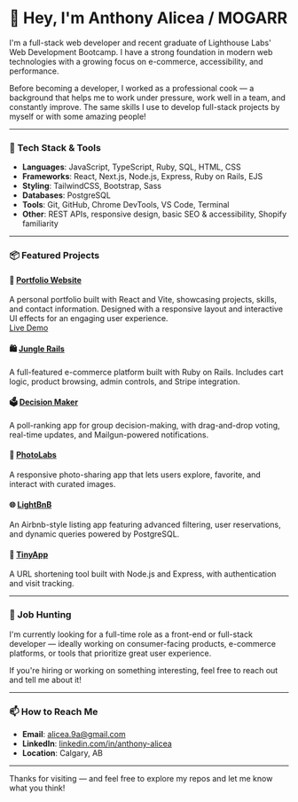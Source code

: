 # 👋 Hey, I'm Anthony Alicea / MOGARR

I'm a full-stack web developer and recent graduate of Lighthouse Labs' Web Development Bootcamp. I have a strong foundation in modern web technologies with a growing focus on e-commerce, accessibility, and performance.

Before becoming a developer, I worked as a professional cook — a background that helps me to work under pressure, work well in a team, and constantly improve. The same skills I use to develop full-stack projects by myself or with some amazing people!

---

### 🔧 Tech Stack & Tools

- **Languages**: JavaScript, TypeScript, Ruby, SQL, HTML, CSS
- **Frameworks**: React, Next.js, Node.js, Express, Ruby on Rails, EJS
- **Styling**: TailwindCSS, Bootstrap, Sass
- **Databases**: PostgreSQL
- **Tools**: Git, GitHub, Chrome DevTools, VS Code, Terminal
- **Other**: REST APIs, responsive design, basic SEO & accessibility, Shopify familiarity

---

### 📦 Featured Projects

#### 💼 [Portfolio Website](https://github.com/MOGARRR/AnthonyA-Portfolio-website)  
A personal portfolio built with React and Vite, showcasing projects, skills, and contact information. Designed with a responsive layout and interactive UI effects for an engaging user experience.  
[Live Demo](https://anthonya-portfolio-website.onrender.com/)

#### 🛍️ [Jungle Rails](https://github.com/MOGARRR/jungle-rails)
A full-featured e-commerce platform built with Ruby on Rails. Includes cart logic, product browsing, admin controls, and Stripe integration.

#### 🗳️ [Decision Maker](https://github.com/Amga20d/decision-maker)
A poll-ranking app for group decision-making, with drag-and-drop voting, real-time updates, and Mailgun-powered notifications.

#### 📸 [PhotoLabs](https://github.com/MOGARRR/PhotoLabs)
A responsive photo-sharing app that lets users explore, favorite, and interact with curated images.


#### 🌐 [LightBnB](https://github.com/MOGARRR/LightBnB)
An Airbnb-style listing app featuring advanced filtering, user reservations, and dynamic queries powered by PostgreSQL.

#### 🔗 [TinyApp](https://github.com/MOGARRR/tinyapp)
A URL shortening tool built with Node.js and Express, with authentication and visit tracking.

---

### 💼 Job Hunting

I'm currently looking for a full-time role as a front-end or full-stack developer — ideally working on consumer-facing products, e-commerce platforms, or tools that prioritize great user experience.

If you're hiring or working on something interesting, feel free to reach out and tell me about it!

---

### 📫 How to Reach Me

- **Email**: alicea.9a@gmail.com  
- **LinkedIn**: [linkedin.com/in/anthony-alicea](https://www.linkedin.com/in/anthony-alicea)  
- **Location**: Calgary, AB
---

Thanks for visiting — and feel free to explore my repos and let me know what you think!

<!---
MOGARRR/MOGARRR is a ✨ special ✨ repository because its `README.md` (this file) appears on your GitHub profile.
You can click the Preview link to take a look at your changes.
--->
